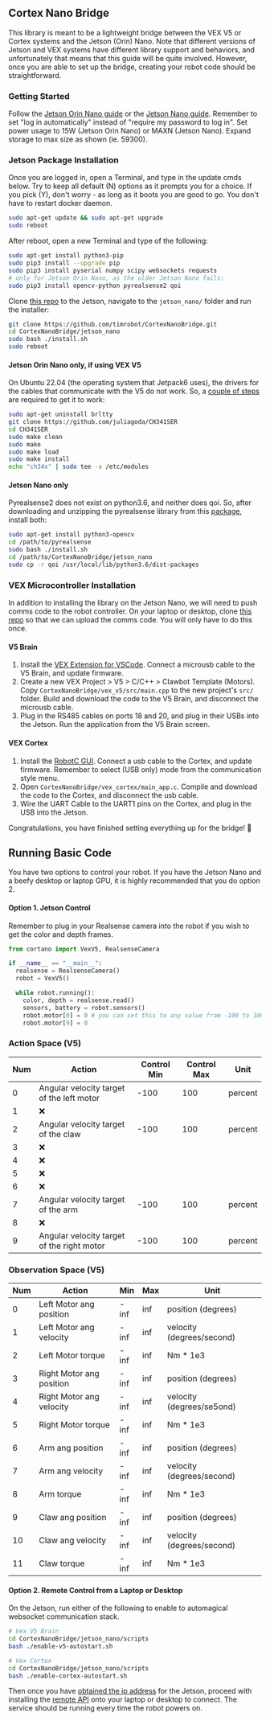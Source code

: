 ## Cortex Nano Bridge

This library is meant to be a lightweight bridge between the VEX V5 or Cortex systems and the Jetson (Orin) Nano. Note that different versions of Jetson and VEX systems have different library support and behaviors, and unfortunately that means that this guide will be quite involved. However, once you are able to set up the bridge, creating your robot code should be straightforward.

### Getting Started
Follow the [Jetson Orin Nano guide](https://developer.nvidia.com/embedded/learn/get-started-jetson-orin-nano-devkit) or the [Jetson Nano guide](https://developer.nvidia.com/embedded/learn/get-started-jetson-nano-devkit). Remember to set "log in automatically" instead of "require my password to log in". Set power usage to 15W (Jetson Orin Nano) or MAXN (Jetson Nano). Expand storage to max size as shown (ie. 59300).

### Jetson Package Installation

Once you are logged in, open a Terminal, and type in the update cmds below.
Try to keep all default (N) options as it prompts you for a choice. If you pick (Y), don't worry - as long as it boots you are good to go. You don't have to restart docker daemon.
```bash
sudo apt-get update && sudo apt-get upgrade
sudo reboot
```

After reboot, open a new Terminal and type of the following:
```bash
sudo apt-get install python3-pip
sudo pip3 install --upgrade pip
sudo pip3 install pyserial numpy scipy websockets requests 
# only for Jetson Orin Nano, as the older Jetson Nano fails:
sudo pip3 install opencv-python pyrealsense2 qoi
```

Clone [this repo](https://github.com/timrobot/CortexNanoBridge) to the Jetson, navigate to the `jetson_nano/` folder and run the installer:
```bash
git clone https://github.com/timrobot/CortexNanoBridge.git
cd CortexNanoBridge/jetson_nano
sudo bash ./install.sh
sudo reboot
```

#### Jetson Orin Nano only, if using VEX V5
On Ubuntu 22.04 (the operating system that Jetpack6 uses), the drivers for the cables that communicate with the V5 do not work. So, a [couple of steps](https://www.makeriot2020.com/index.php/2022/06/23/fix-driver-issues-with-ch340g-on-ubuntu-22-04-lts-and-possibly-other-linux-distros/) are required to get it to work:
```bash
sudo apt-get uninstall brltty
git clone https://github.com/juliagoda/CH341SER
cd CH341SER
sudo make clean
sudo make
sudo make load
sudo make install
echo "ch34x" | sudo tee -a /etc/modules
```

#### Jetson Nano only
Pyrealsense2 does not exist on python3.6, and neither does qoi. So, after downloading and unzipping the pyrealsense library from this [package](https://1drv.ms/u/c/8c3293b14db03b6a/EZwnQdvx1BhGig5cujsEzWsB_hDSkxKt6gR09siBo1fkGw?e=0IuBHC), install both:
```bash
sudo apt-get install python3-opencv
cd /path/to/pyrealsense
sudo bash ./install.sh
cd /path/to/CortexNanoBridge/jetson_nano
sudo cp -r qoi /usr/local/lib/python3.6/dist-packages
```

### VEX Microcontroller Installation

In addition to installing the library on the Jetson Nano, we will need to push comms code to the robot controller. On your laptop or desktop, clone [this repo](https://github.com/timrobot/CortexNanoBridge) so that we can upload the comms code. You will only have to do this once.

#### V5 Brain
1. Install the [VEX Extension for VSCode](https://www.vexrobotics.com/vexcode/vscode-extension). Connect a microusb cable to the V5 Brain, and update firmware.
2. Create a new VEX Project > V5 > C/C++ > Clawbot Template (Motors). Copy `CortexNanoBridge/vex_v5/src/main.cpp` to the new project's `src/` folder. Build and download the code to the V5 Brain, and disconnect the microusb cable.
3. Plug in the RS485 cables on ports 18 and 20, and plug in their USBs into the Jetson. Run the application from the V5 Brain screen.

#### VEX Cortex
1. Install the [RobotC GUI](https://www.robotc.net/). Connect a usb cable to the Cortex, and update firmware. Remember to select (USB only) mode from the communication style menu.
2. Open `CortexNanoBridge/vex_cortex/main_app.c`. Compile and download the code to the Cortex, and disconnect the usb cable.
3. Wire the UART Cable to the UART1 pins on the Cortex, and plug in the USB into the Jetson.

Congratulations, you have finished setting everything up for the bridge! 👏

## Running Basic Code

You have two options to control your robot. If you have the Jetson Nano and a beefy desktop or laptop GPU, it is highly recommended that you do option 2.

#### Option 1. Jetson Control

Remember to plug in your Realsense camera into the robot if you wish to get the color and depth frames.

```python
from cortano import VexV5, RealsenseCamera

if __name__ == "__main__":
  realsense = RealsenseCamera()
  robot = VexV5()

  while robot.running():
    color, depth = realsense.read()
    sensors, battery = robot.sensors()
    robot.motor[0] = 0 # you can set this to any value from -100 to 100
    robot.motor[9] = 0
```

### Action Space (V5)

| Num | Action | Control Min | Control Max | Unit |
| --- | ------ | ----------- | ----------- | ---- |
| 0 | Angular velocity target of the left motor | -100 | 100 | percent |
| 1 | ❌ |  |  |  |
| 2 | Angular velocity target of the claw | -100 | 100 | percent |
| 3 | ❌ |  |  |  |
| 4 | ❌ |  |  |  |
| 5 | ❌ |  |  |  |
| 6 | ❌ |  |  |  |
| 7 | Angular velocity target of the arm | -100 | 100 | percent |
| 8 | ❌ |  |  |  |
| 9 | Angular velocity target of the right motor | -100 | 100 | percent |

### Observation Space (V5)

| Num | Action | Min | Max | Unit |
| --- | ------ | --- | --- | ---- |
| 0  | Left Motor ang position | -inf | inf | position (degrees) |
| 1  | Left Motor ang velocity | -inf | inf | velocity (degrees/second) |
| 2  | Left Motor torque | -inf | inf | Nm * 1e3 |
| 3  | Right Motor ang position | -inf | inf | position (degrees) |
| 4  | Right Motor ang velocity | -inf | inf | velocity (degrees/se5ond) |
| 5  | Right Motor torque | -inf | inf | Nm * 1e3 |
| 6  | Arm ang position | -inf | inf | position (degrees) |
| 7  | Arm ang velocity | -inf | inf | velocity (degrees/second) |
| 8  | Arm torque | -inf | inf | Nm * 1e3 |
| 9  | Claw ang position | -inf | inf | position (degrees) |
| 10 | Claw ang velocity | -inf | inf | velocity (degrees/second) |
| 11 | Claw torque | -inf | inf | Nm * 1e3 |

#### Option 2. Remote Control from a Laptop or Desktop

On the Jetson, run either of the following to enable to automagical websocket communication stack.
```bash
# Vex V5 Brain
cd CortexNanoBridge/jetson_nano/scripts
bash ./enable-v5-autostart.sh
```
```bash
# Vex Cortex
cd CortexNanoBridge/jetson_nano/scripts
bash ./enable-cortex-autostart.sh
```

Then once you have [obtained the ip address](https://learnubuntu.com/check-ip-address/) for the Jetson, proceed with installing the [remote API](https://github.com/timrobot/Cortano) onto your laptop or desktop to connect. The service should be running every time the robot powers on.